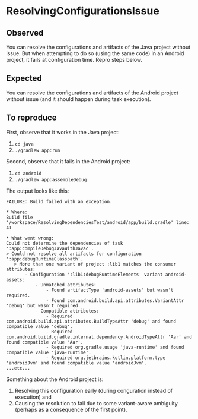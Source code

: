 # ResolvingConfigurationsIssue
## Observed
You can resolve the configurations and artifacts of the Java project without issue.
But when attempting to do so (using the same code) in an Android project, it fails at configuration time.
Repro steps below.

## Expected
You can resolve the configurations and artifacts of the Android project without issue (and it should happen during task execution).

## To reproduce
First, observe that it works in the Java project:
1. `cd java`
1. `./gradlew app:run`

Second, observe that it fails in the Android project:
1. `cd android`
1. `./gradlew app:assembleDebug`

The output looks like this:

```
FAILURE: Build failed with an exception.

* Where:
Build file '/workspace/ResolvingDependenciesTest/android/app/build.gradle' line: 41

* What went wrong:
Could not determine the dependencies of task ':app:compileDebugJavaWithJavac'.
> Could not resolve all artifacts for configuration ':app:debugRuntimeClasspath'.
   > More than one variant of project :lib1 matches the consumer attributes:
       - Configuration ':lib1:debugRuntimeElements' variant android-assets:
           - Unmatched attributes:
               - Found artifactType 'android-assets' but wasn't required.
               - Found com.android.build.api.attributes.VariantAttr 'debug' but wasn't required.
           - Compatible attributes:
               - Required com.android.build.api.attributes.BuildTypeAttr 'debug' and found compatible value 'debug'.
               - Required com.android.build.gradle.internal.dependency.AndroidTypeAttr 'Aar' and found compatible value 'Aar'.
               - Required org.gradle.usage 'java-runtime' and found compatible value 'java-runtime'.
               - Required org.jetbrains.kotlin.platform.type 'androidJvm' and found compatible value 'androidJvm'.
...etc...
```

Something about the Android project is:
1. Resolving this configuration early (during conguration instead of execution) and
2. Causing the resolution to fail due to some variant-aware ambiguity (perhaps as a consequence of the first point).
